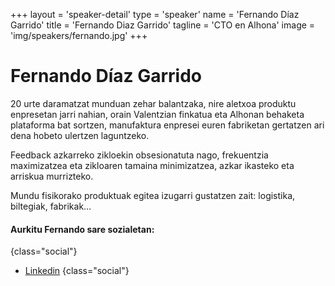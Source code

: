 +++
layout = 'speaker-detail'
type = 'speaker'
name = 'Fernando Díaz Garrido'
title = 'Fernando Diaz Garrido'
tagline = 'CTO en Alhona'
image = 'img/speakers/fernando.jpg'
+++

# Fernando Díaz Garrido
20 urte daramatzat munduan zehar balantzaka, nire aletxoa produktu enpresetan jarri nahian, orain Valentzian finkatua eta Alhonan behaketa plataforma bat sortzen, manufaktura enpresei euren fabriketan gertatzen ari dena hobeto ulertzen laguntzeko.  

Feedback azkarreko zikloekin obsesionatuta nago, frekuentzia maximizatzea eta zikloaren tamaina minimizatzea, azkar ikasteko eta arriskua murrizteko.  

Mundu fisikorako produktuak egitea izugarri gustatzen zait: logistika, biltegiak, fabrikak…

#### Aurkitu Fernando sare sozialetan:

{class="social"}
- [Linkedin](https://www.linkedin.com/in/fernando-diaz-garrido/)
  {class="social"}